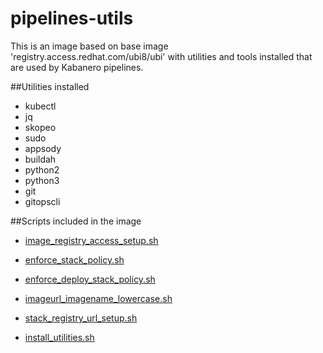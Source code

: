 # pipelines-utils

This is an image based on base image 'registry.access.redhat.com/ubi8/ubi' with utilities and tools installed that are used by Kabanero pipelines.

##Utilities installed
- kubectl
- jq
- skopeo
- sudo
- appsody
- buildah
- python2
- python3
- git
- gitopscli


##Scripts included in the image

 - [image_registry_access_setup.sh](https://github.ibm.com/IBMCloudPak4Apps/pipelines/blob/master/pipelines/docker/pipelines-utils/scripts/image_registry_access_setup.sh)      
 
 
 - [enforce_stack_policy.sh](https://github.ibm.com/IBMCloudPak4Apps/pipelines/blob/master/pipelines/docker/pipelines-utils/scripts/enforce_stack_policy.sh)
 
 
 - [enforce_deploy_stack_policy.sh](https://github.ibm.com/IBMCloudPak4Apps/pipelines/blob/master/pipelines/docker/pipelines-utils/scripts/enforce_deploy_stack_policy.sh)
 
 
 - [imageurl_imagename_lowercase.sh](https://github.ibm.com/IBMCloudPak4Apps/pipelines/blob/master/pipelines/docker/pipelines-utils/scripts/imageurl_imagename_lowercase.sh)
 
 
 - [stack_registry_url_setup.sh](https://github.ibm.com/IBMCloudPak4Apps/pipelines/blob/master/pipelines/docker/pipelines-utils/scripts/stack_registry_url_setup.sh)
 
 
 - [install_utilities.sh](https://github.ibm.com/IBMCloudPak4Apps/pipelines/blob/master/pipelines/docker/pipelines-utils/scripts/install_utilities.sh)
